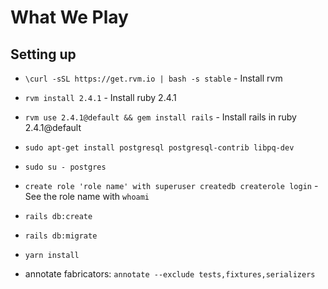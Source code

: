 # What We Play

## Setting up

* `\curl -sSL https://get.rvm.io | bash -s stable` - Install rvm
* `rvm install 2.4.1` - Install ruby 2.4.1
* `rvm use 2.4.1@default && gem install rails` - Install rails in ruby 2.4.1@default
* `sudo apt-get install postgresql postgresql-contrib libpq-dev`
* `sudo su - postgres`
* `create role 'role name' with superuser createdb createrole login` - See the role name with `whoami`
* `rails db:create`
* `rails db:migrate`
* `yarn install`


* annotate fabricators:
`annotate --exclude tests,fixtures,serializers`
